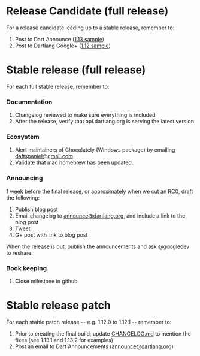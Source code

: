 # Release Candidate (full release)

For a release candidate leading up to a stable release, remember to:

1. Post to Dart Announce ([1.13 sample](https://groups.google.com/a/dartlang.org/forum/#!topic/announce/_d8SpOQX6jE))
1. Post to Dartlang Google+ ([1.12 sample](https://plus.sandbox.google.com/+dartlang/posts/g3c2T2Kw3A8))

# Stable release (full release)

For each full stable release, remember to:

### Documentation
1. Changelog reviewed to make sure everything is included
1. After the release, verify that api.dartlang.org is serving the latest version

### Ecosystem
1. Alert maintainers of Chocolately (Windows package) by emailing daftspaniel@gmail.com
1. Validate that mac homebrew has been updated.

### Announcing

1 week before the final release, or approximately when we cut an RC0,
draft the following:

1. Publish blog post
1. Email changelog to announce@dartlang.org, and include a link to the blog post
1. Tweet
1. G+ post with link to blog post

When the release is out, publish the announcements and ask @googledev to reshare.

### Book keeping

1. Close milestone in github

# Stable release patch 

For each stable patch release -- e.g. 1.12.0 to 1.12.1 -- remember to:

1. Prior to creating the final build, update [CHANGELOG.md](https://github.com/dart-lang/sdk/blob/master/CHANGELOG.md) to mention the fixes (see 1.13.1 and 1.13.2 for examples)
1. Post an email to Dart Announcements ([announce@dartlang.org](https://groups.google.com/a/dartlang.org/forum/#!forum/announce))

